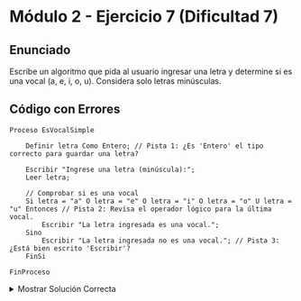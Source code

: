 # Módulo 2 - Ejercicio 7 (Dificultad 7)

## Enunciado
Escribe un algoritmo que pida al usuario ingresar una letra y determine si es una vocal (a, e, i, o, u). Considera solo letras minúsculas.

## Código con Errores
```pseudocode
Proceso EsVocalSimple

    Definir letra Como Entero; // Pista 1: ¿Es 'Entero' el tipo correcto para guardar una letra?

    Escribir "Ingrese una letra (minúscula):";
    Leer letra;

    // Comprobar si es una vocal
    Si letra = "a" O letra = "e" O letra = "i" O letra = "o" U letra = "u" Entonces // Pista 2: Revisa el operador lógico para la última vocal.
        Escribir "La letra ingresada es una vocal.";
    Sino
        Escribir "La letra ingresada no es una vocal."; // Pista 3: ¿Está bien escrito 'Escribir'?
    FinSi

FinProceso
```

<details> <summary>Mostrar Solución Correcta</summary> ## Solución Correcta
```pseudocode
Proceso EsVocalSimple_Solucion

    Definir letra Como Caracter; // Corregido: Usar 'Caracter' para letras.

    Escribir "Ingrese una letra (minúscula):";
    Leer letra;

    // Comprobar si es una vocal
    Si letra = "a" O letra = "e" O letra = "i" O letra = "o" O letra = "u" Entonces // Corregido: Usar 'O' (o '|') para todas las comparaciones.
        Escribir "La letra ingresada es una vocal.";
    Sino
        Escribir "La letra ingresada no es una vocal."; // Corregido: Palabra clave 'Escribir'.
    FinSi

FinProceso
```

</details><details><summary>Mostrar Explicación de la Solución</summary>## Explicación de la Solución
1.  Una variable que almacena una letra debe ser de tipo `Caracter`, no `Entero`.
2.  El operador lógico para unir condiciones con "o" es `O` (o `|`). Se usó una `U` por error al final de la condición compuesta. Se reemplazó `U` por `O`.
3.  En el bloque `Sino`, la instrucción para mostrar el mensaje estaba mal escrita como `Escribir` (faltaba la 'r'). Se corrigió a `Escribir`.
</details>
**Archivo: `Modulo2/m2-ejercicio8-8.md`**
```markdown
# Módulo 2 - Ejercicio 8 (Dificultad 8)

## Enunciado
Simula un inicio de sesión muy básico. Define un nombre de usuario y una contraseña correctos dentro del algoritmo. Pide al usuario que ingrese su usuario y contraseña. Muestra "Acceso concedido" si ambos coinciden con los correctos, y "Acceso denegado" en caso contrario.

## Código con Errores
```pseudocode
Proceso LoginBasico

    Definir usrCorrecto, pwdCorrecta, usrIngresado, pwdIngresada Como Caracter;

    usrCorrecto <- "admin"
    pwdCorrecta <- "1234"; // Pista 1: Revisa si falta algo al final de la asignación anterior.

    Escribir "Usuario:";
    Leer usrIngresado;
    Escribir "Contraseña:";
    Leer pwdIngresada;

    // Verificar credenciales
    Si usrIngresado = usrCorrecto Y pwdIngresada = pwdCorrecta Entonces // Pista 2: ¿Está completa la estructura del 'Si'?
        Escribir "Acceso concedido.";
    Sino
        Escribir "Acceso denegado"; // Pista 3: Falta algo al final de esta línea.

FinProceso // Pista 2: (Relacionado) ¿Dónde termina el bloque 'Sino'?
```

<details> 
  <summary>Mostrar Solución Correcta</summary> 
  
## Solución Correcta
```pseudocode
Proceso LoginBasico_Solucion

    Definir usrCorrecto, pwdCorrecta, usrIngresado, pwdIngresada Como Caracter;

    usrCorrecto <- "admin"; // Corregido: Añadir punto y coma.
    pwdCorrecta <- "1234";

    Escribir "Usuario:";
    Leer usrIngresado;
    Escribir "Contraseña:";
    Leer pwdIngresada;

    // Verificar credenciales
    Si usrIngresado = usrCorrecto Y pwdIngresada = pwdCorrecta Entonces
        Escribir "Acceso concedido.";
    Sino
        Escribir "Acceso denegado."; // Corregido: Añadir punto y coma.
    FinSi // Corregido: Añadir 'FinSi' para cerrar la estructura condicional.

FinProceso
```

</details>
<details><summary>Mostrar Explicación de la Solución</summary>
  
## Explicación de la Solución
1.  Faltaba el punto y coma (`;`) al final de la línea `usrCorrecto <- "admin"`.
2.  La estructura condicional `Si ... Entonces ... Sino ...` debe terminar obligatoriamente con `FinSi`. Faltaba esta palabra clave al final.
3.  Faltaba el punto y coma (`;`) al final de la instrucción `Escribir "Acceso denegado"`.

</details>
